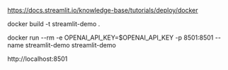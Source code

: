 https://docs.streamlit.io/knowledge-base/tutorials/deploy/docker

docker build -t streamlit-demo .

docker run --rm -e OPENAI_API_KEY=$OPENAI_API_KEY -p 8501:8501 --name streamlit-demo streamlit-demo

http://localhost:8501

